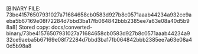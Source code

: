 [BINARY FILE: 73be41576507931027a71684658cb0583d927b8c0571aaab44234a932ce9aeba5b67169e08f72284d7bbd3ba17fb064842bbb2385ee7a63e08a40d5b98a8]
Stored copy: docs/converted-binary/73be41576507931027a71684658cb0583d927b8c0571aaab44234a932ce9aeba5b67169e08f72284d7bbd3ba17fb064842bbb2385ee7a63e08a40d5b98a8
